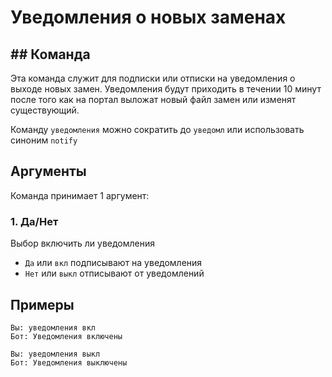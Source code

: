 # Уведомления о новых заменах

## ## Команда

Эта команда служит для подписки или отписки на уведомления о выходе новых замен. Уведомления будут приходить в течении 10 минут после того как на портал выложат новый файл замен или изменят существующий.

Команду `уведомления` можно сократить до `уведомл` или использовать синоним `notify`

## Аргументы

Команда принимает 1 аргумент:

### 1. Да/Нет

Выбор включить ли уведомления

- `Да` или `вкл` подписывают на уведомления
- `Нет` или `выкл` отписывают от уведомлений

## Примеры

```properties
Вы: уведомления вкл
Бот: Уведомления включены
```

```properties
Вы: уведомления выкл
Бот: Уведомления выключены
```
